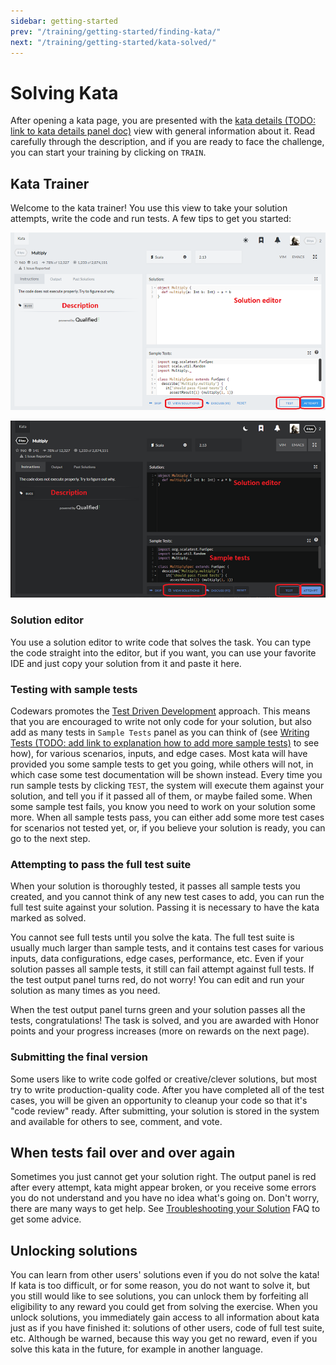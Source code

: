 ```yaml
---
sidebar: getting-started
prev: "/training/getting-started/finding-kata/"
next: "/training/getting-started/kata-solved/"
---
```


# Solving Kata

After opening a kata page, you are presented with the [kata details (TODO: link to kata details panel doc)]() view with general information about it. Read carefully through the description, and if you are ready to face the challenge, you can start your training by clicking on `TRAIN`.

## Kata Trainer

Welcome to the kata trainer! You use this view to take your solution attempts, write the code and run tests. A few tips to get you started:

<div class="block dark:hidden">

![kata trainer](./img/solving_03_trainer_light.png)

</div>
<div class="hidden dark:block">

![kata trainer](./img/solving_03_trainer_dark.png)

</div>

### Solution editor

You use a solution editor to write code that solves the task. You can type the code straight into the editor, but if you want, you can use your favorite IDE and just copy your solution from it and paste it here.

### Testing with sample tests

Codewars promotes the [Test Driven Development](https://en.wikipedia.org/wiki/Test-driven_development) approach. This means that you are encouraged to write not only code for your solution, but also add as many tests in `Sample Tests` panel as you can think of (see [Writing Tests (TODO: add link to explanation how to add more sample tests)]() to see how), for various scenarios, inputs, and edge cases. Most kata will have provided you some sample tests to get you going, while others will not, in which case some test documentation will be shown instead.
Every time you run sample tests by clicking `TEST`, the system will execute them against your solution, and tell you if it passed all of them, or maybe failed some. When some sample test fails, you know you need to work on your solution some more. When all sample tests pass, you can either add some more test cases for scenarios not tested yet, or, if you believe your solution is ready, you can go to the next step.

### Attempting to pass the full test suite

When your solution is thoroughly tested, it passes all sample tests you created, and you cannot think of any new test cases to add, you can run the full test suite against your solution. Passing it is necessary to have the kata marked as solved.

You cannot see full tests until you solve the kata. The full test suite is usually much larger than sample tests, and it contains test cases for various inputs, data configurations, edge cases, performance, etc. Even if your solution passes all sample tests, it still can fail attempt against full tests. If the test output panel turns red, do not worry! You can edit and run your solution as many times as you need.

When the test output panel turns green and your solution passes all the tests, congratulations! The task is solved, and you are awarded with Honor points and your progress increases (more on rewards on the next page).

### Submitting the final version

Some users like to write code golfed or creative/clever solutions, but most try to write production-quality code. After you have completed all of the test cases, you will be given an opportunity to cleanup your code so that it's "code review" ready. After submitting, your solution is stored in the system and available for others to see, comment, and vote.

## When tests fail over and over again

Sometimes you just cannot get your solution right. The output panel is red after every attempt, kata might appear broken, or you receive some errors you do not understand and you have no idea what's going on. Don't worry, there are many ways to get help. See [Troubleshooting your Solution](/training/troubleshooting/) FAQ to get some advice.

## Unlocking solutions

You can learn from other users' solutions even if you do not solve the kata! If kata is too difficult, or for some reason, you do not want to solve it, but you still would like to see solutions, you can unlock them by forfeiting all eligibility to any reward you could get from solving the exercise. When you unlock solutions, you immediately gain access to all information about kata just as if you have finished it: solutions of other users, code of full test suite, etc. Although be warned, because this way you get no reward, even if you solve this kata in the future, for example in another language.
